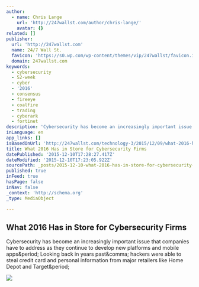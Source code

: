 ```yaml
---
author:
  - name: Chris Lange
    url: 'http://247wallst.com/author/chris-lange/'
    avatar: {}
related: []
publisher:
  url: 'http://247wallst.com'
  name: 24/7 Wall St.
  favicon: 'https://s0.wp.com/wp-content/themes/vip/247wallst/favicon.ico'
  domain: 247wallst.com
keywords:
  - cybersecurity
  - 52-week
  - cyber
  - '2016'
  - consensus
  - fireeye
  - coalfire
  - trading
  - cyberark
  - fortinet
description: 'Cybersecurity has become an increasingly important issue that companies have to address as they continue to develop new platforms and mobile apps. Looking back in years past, hackers were able to steal credit card and personal information from major retailers like Home Depot and Target.'
inLanguage: en
app_links: []
isBasedOnUrl: 'http://247wallst.com/technology-3/2015/12/09/what-2016-has-in-store-for-cybersecurity-firms/?'
title: What 2016 Has in Store for Cybersecurity Firms
datePublished: '2015-12-10T17:28:27.417Z'
dateModified: '2015-12-10T17:23:05.922Z'
sourcePath: _posts/2015-12-10-what-2016-has-in-store-for-cybersecurity-firms.md
published: true
inFeed: true
hasPage: false
inNav: false
_context: 'http://schema.org'
_type: MediaObject

---
```

<article style=""><h1>What 2016 Has in Store for Cybersecurity Firms</h1><p>Cybersecurity has become an increasingly important issue that companies have to address as they continue to develop new platforms and mobile apps&amp;period; Looking back in years past&amp;comma; hackers were able to steal credit card and personal information from major retailers like Home Depot and Target&amp;period;</p><img src="https://i2.wp.com/247wallst.files.wordpress.com/2015/10/thinkstockphotos-527168125.jpg?fit=440%2C330" /></article>